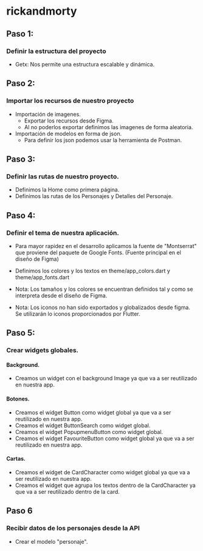# rickandmorty

## Paso 1: 

### Definir la estructura del proyecto

- Getx: Nos permite una estructura escalable y dinámica.

## Paso 2:

### Importar los recursos de nuestro proyecto

- Importación de imagenes.
    - Exportar los recursos desde Figma.
    - Al no poderlos exportar definimos las imagenes de forma aleatoria.
- Importación de modelos en forma de json. 
    - Para definir los json podemos usar la herramienta de Postman.

## Paso 3:

### Definir las rutas de nuestro proyecto.

- Definimos la Home como primera página.
- Definimos las rutas de los Personajes y Detalles del Personaje.

## Paso 4:

### Definir el tema de nuestra aplicación.

- Para mayor rapidez en el desarrollo aplicamos la fuente de "Montserrat" que proviene del paquete de Google Fonts. (Fuente principal en el diseño de Figma)

- Definimos los colores y los textos en theme/app_colors.dart y theme/app_fonts.dart

- Nota: Los tamaños y los colores se encuentran definidos tal y como se interpreta desde el diseño de Figma. 

- Nota: Los iconos no han sido exportados y globalizados desde figma. Se utilizarán lo iconos proporcionados por Flutter.

## Paso 5:

### Crear widgets globales.

#### Background.

- Creamos un widget con el background Image ya que va a ser reutilizado en nuestra app.

#### Botones.

- Creamos el widget Button como widget global ya que va a ser reutilizado en nuestra app.
- Creamos el widget ButtonSearch como widget global.
- Creamos el widget PopupmenuButton como widget global.
- Creamos el widget FavouriteButton como widget global ya que va a ser reutilizado en nuestra app.

#### Cartas.

- Creamos el widget de CardCharacter como widget global ya que va a ser reutilizado en nuestra app.
- Creamos el widget que agrupa los textos dentro de la CardCharacter ya que va a ser reutilizado dentro de la card.


## Paso 6

### Recibir datos de los personajes desde la API

- Crear el modelo "personaje".




